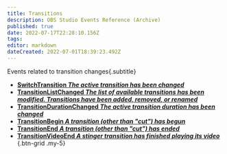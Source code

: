 ```yaml
---
title: Transitions
description: OBS Studio Events Reference (Archive)
published: true
date: 2022-07-17T22:28:10.156Z
tags: 
editor: markdown
dateCreated: 2022-07-01T18:39:23.492Z
---
```

Events related to transition changes{.subtitle}
* [**SwitchTransition *The active transition has been changed***](/en/Broadcasters/OBS/Archive/Events/Transitions/SwitchTransition)
* [**TransitionListChanged *The list of available transitions has been modified. Transitions have been added, removed, or renamed***](/en/Broadcasters/OBS/Archive/Events/Transitions/TransitionListChanged)
* [**TransitionDurationChanged *The active transition duration has been changed***](/en/Broadcasters/OBS/Archive/Events/Transitions/TransitionDurationChanged)
* [**TransitionBegin *A transition (other than "cut") has begun***](/en/Broadcasters/OBS/Archive/Events/Transitions/TransitionBegin)
* [**TransitionEnd *A transition (other than "cut") has ended***](/en/Broadcasters/OBS/Archive/Events/Transitions/TransitionEnd)
* [**TransitionVideoEnd *A stinger transition has finished playing its video***](/en/Broadcasters/OBS/Archive/Events/Transitions/TransitionVideoEnd)
{.btn-grid .my-5}